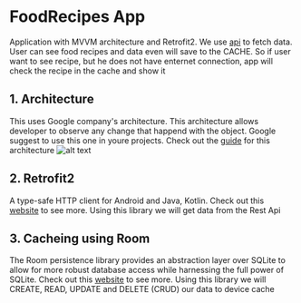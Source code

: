 # FoodRecipes App
Application with MVVM architecture and Retrofit2. We use [api](http://recipesapi.herokuapp.com/) to fetch data. User can see food recipes and data even will save to the CACHE. So if user want to see recipe, but he does not have enternet connection, app will check the recipe in the cache and show it

## 1. Architecture
This uses Google company's architecture. This architecture allows developer to observe any change that happend with the object. Google suggest to use this one in youre projects.
Check out the [guide](https://developer.android.com/jetpack/guide#recommended-app-arch) for this architecture
![alt text](https://developer.android.com/topic/libraries/architecture/images/final-architecture.png "MVVM Architecture")

## 2. Retrofit2 
A type-safe HTTP client for Android and Java, Kotlin. Check out this [website](https://square.github.io/retrofit/) to see more. Using this library we will get data from the Rest Api

## 3. Cacheing using Room
The Room persistence library provides an abstraction layer over SQLite to allow for more robust database access while harnessing the full power of SQLite. Check out this [website](https://developer.android.com/topic/libraries/architecture/room) to see more. Using this library we will CREATE, READ, UPDATE and DELETE (CRUD) our data to device cache
